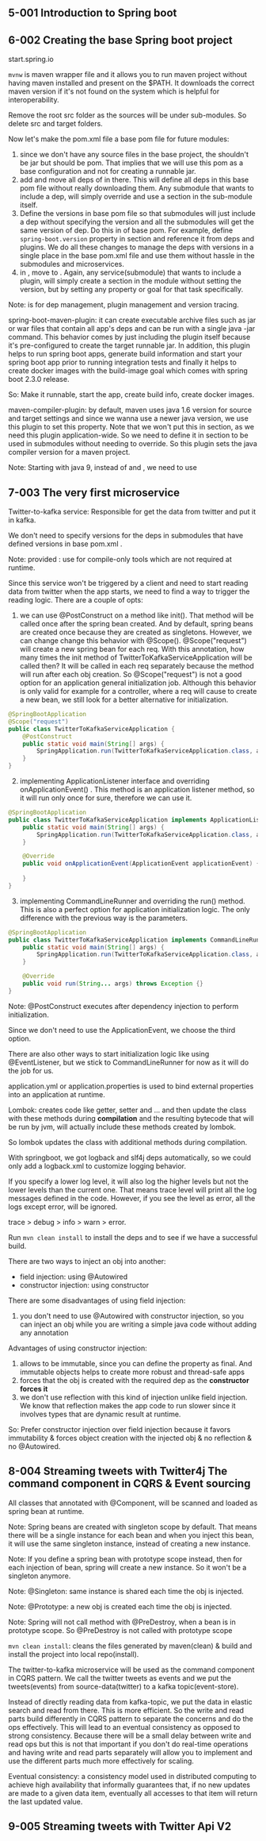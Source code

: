 ## 5-001 Introduction to Spring boot

## 6-002 Creating the base Spring boot project
start.spring.io

`mvnw` is maven wrapper file and it allows you to run maven project without having maven installed and present on the $PATH.
It downloads the correct maven version if it's not found on the system which is helpful for interoperability.

Remove the root src folder as the sources will be under sub-modules. So delete src and target folders.

Now let's make the pom.xml file a base pom file for future modules:
1. since we don't have any source files in the base project, the <packaging> shouldn't be jar but should be pom. That implies that
we will use this pom as a base configuration and not for creating a runnable jar.
2. add <dependencyManagement> and move all deps of <dependencies> in there. This will define all deps in this base pom file without
really downloading them. Any submodule that wants to include a dep, will simply override and use a <dependencies> section in the sub-module
itself.
3. Define the versions in base pom file so that submodules will just include a dep without specifying the version and all the submodules
will get the same version of dep. Do this in <properties> of base pom. For example, define `spring-boot.version` property in
<properties> section and reference it from deps and plugins. We do all these changes to manage the deps with versions in a single place
in the base pom.xml file and use them without hassle in the submodules and microservices.
4. in <build>, move <plugins> to <pluginManagement>. Again, any service(submodule) that wants to include a plugin, will simply create
a <plugin> section in the module without setting the version, but by setting any property or goal for that task specifically.

Note: <dependencyManagement> is for dep management, plugin management and version tracing.

spring-boot-maven-plugin: it can create executable archive files such as jar or war files that contain all app's deps and can be run
with a single java -jar command. This behavior comes by just including the plugin itself because it's pre-configured to create the 
target runnable jar. In addition, this plugin helps to run spring boot apps, generate build information and start your spring boot app
prior to running integration tests and finally it helps to create docker images with the build-image goal which comes with 
spring boot 2.3.0 release.

So: Make it runnable, start the app, create build info, create docker images.

maven-compiler-plugin: by default, maven uses java 1.6 version for source and target settings and since we wanna use a newer java version,
we use this plugin to set this property. Note that we won't put this in <pluginManagement> section, as we need this plugin application-wide.
So we need to define it in <plugins> section to be used in submodules without needing to override.
So this plugin sets the java compiler version for a maven project.

Note: Starting with java 9, instead of <source> and <target>, we need to use <release>

## 7-003 The very first microservice
Twitter-to-kafka service: Responsible for get the data from twitter and put it in kafka.

We don't need to specify versions for the deps in submodules that have defined versions in base pom.xml .

Note: <scope>provided</scope> : use for compile-only tools which are not required at runtime.

Since this service won't be triggered by a client and need to start reading data from twitter when the app starts,
we need to find a way to trigger the reading logic. There are a couple of opts:
1. we can use @PostConstruct on a method like init(). That method will be called once after the spring bean created. And by default,
spring beans are created once because they are created as singletons. However, we can change change this behavior with @Scope().
@Scope("request") will create a new spring bean for each req. With this annotation, how many times the init method of TwitterToKafkaServiceApplication
will be called then? It will be called in each req separately because the method will run after each obj creation. So @Scope("request")
is not a good option for an application general initialization job. Although this behavior is only valid for example for a controller,
where a req will cause to create a new bean, we still look for a better alternative for initialization.
```java
@SpringBootApplication
@Scope("request")
public class TwitterToKafkaServiceApplication {
    @PostConstruct
    public static void main(String[] args) {
        SpringApplication.run(TwitterToKafkaServiceApplication.class, args);
    }
}
```
2. implementing ApplicationListener interface and overriding onApplicationEvent() . This method is an application listener method, so
it will run only once for sure, therefore we can use it.
```java
@SpringBootApplication
public class TwitterToKafkaServiceApplication implements ApplicationListener {
    public static void main(String[] args) {
        SpringApplication.run(TwitterToKafkaServiceApplication.class, args);
    }

    @Override
    public void onApplicationEvent(ApplicationEvent applicationEvent) {
        
    }
}
```
3. implementing CommandLineRunner and overriding the run() method. This is also a perfect option for application initialization logic.
The only difference with the previous way is the parameters.
```java
@SpringBootApplication
public class TwitterToKafkaServiceApplication implements CommandLineRunner {
    public static void main(String[] args) {
        SpringApplication.run(TwitterToKafkaServiceApplication.class, args);
    }

    @Override
    public void run(String... args) throws Exception {}
}
```

Note: @PostConstruct executes after dependency injection to perform initialization.

Since we don't need to use the ApplicationEvent, we choose the third option.

There are also other ways to start initialization logic like using @EventListener, but we stick to CommandLineRunner for now as it will
do the job for us.

application.yml or application.properties is used to bind external properties into an application at runtime.

Lombok: creates code like getter, setter and ... and then update the class with these methods during **compilation** and the 
resulting bytecode that will be run by jvm, will actually include these methods created by lombok.

So lombok updates the class with additional methods during compilation.

With springboot, we got logback and slf4j deps automatically, so we could only add a logback.xml to customize logging behavior.

If you specify a lower log level, it will also log the higher levels but not the lower levels than the current one. 
That means trace level will print all the log messages defined in the code. However, if you see the level as error,
all the logs except error, will be ignored.

trace > debug > info > warn > error.

Run `mvn clean install` to install the deps and to see if we have a successful build.

There are two ways to inject an obj into another:
- field injection: using @Autowired
- constructor injection: using constructor

There are some disadvantages of using field injection:
1. you don't need to use @Autowired with constructor injection, so you can inject an obj while you are writing a simple java code
without adding any annotation

Advantages of using constructor injection:
1. allows to be immutable, since you can define the property as final. And immutable objects helps to create more robust and
thread-safe apps
2. forces that the obj is created with the required dep as the **constructor forces it**
3. we don't use reflection with this kind of injection unlike field injection. We know that reflection makes the app code to run slower
since it involves types that are dynamic result at runtime.

So: Prefer constructor injection over field injection because it favors immutability & forces object creation with the injected
obj & no reflection & no @Autowired.

## 8-004 Streaming tweets with Twitter4j The command component in CQRS & Event sourcing
All classes that annotated with @Component, will be scanned and loaded as spring bean at runtime.

Note: Spring beans are created with singleton scope by default. That means there will be a single instance for each bean and when
you inject this bean, it will use the same singleton instance, instead of creating a new instance.

Note: If you define a spring bean with prototype scope instead, then for each injection of bean, spring will create a new instance.
So it won't be a singleton anymore.

Note: @Singleton: same instance is shared each time the obj is injected.

Note: @Prototype: a new obj is created each time the obj is injected.

Note: Spring will not call method with @PreDestroy, when a bean is in prototype scope. So @PreDestroy is not called with prototype scope

`mvn clean install`: cleans the files generated by maven(clean) & build and install the project into local repo(install).

The twitter-to-kafka microservice will be used as the command component in CQRS pattern. We call the twitter tweets as events and we put
the tweets(events) from source-data(twitter) to a kafka topic(event-store).

Instead of directly reading data from kafka-topic, we put the data in elastic search and read from there. This is more efficient.
So the write and read parts build differently in CQRS pattern to separate the concerns and do the ops effectively. This will lead
to an eventual consistency as opposed to strong consistency. Because there will be a small delay between write and read ops but this is
not that important if you don't do real-time operations and having write and read parts separately will allow you to implement and use
the different parts much more effectively for scaling.

Eventual consistency: a consistency model used in distributed computing to achieve high availability that informally guarantees that,
if no new updates are made to a given data item, eventually all accesses to that item will return the last updated value.

## 9-005 Streaming tweets with Twitter Api V2
